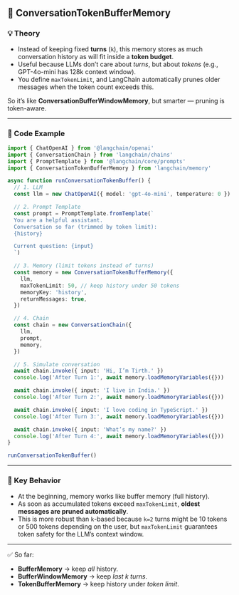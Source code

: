 ## 🔹 ConversationTokenBufferMemory

### 💡 Theory

- Instead of keeping fixed **turns** (`k`), this memory stores as much conversation history as will fit inside a **token budget**.
- Useful because LLMs don’t care about _turns_, but about _tokens_ (e.g., GPT-4o-mini has 128k context window).
- You define `maxTokenLimit`, and LangChain automatically prunes older messages when the token count exceeds this.

So it’s like **ConversationBufferWindowMemory**, but smarter — pruning is token-aware.

---

### 🔹 Code Example

```ts
import { ChatOpenAI } from '@langchain/openai'
import { ConversationChain } from 'langchain/chains'
import { PromptTemplate } from '@langchain/core/prompts'
import { ConversationTokenBufferMemory } from 'langchain/memory'

async function runConversationTokenBuffer() {
  // 1. LLM
  const llm = new ChatOpenAI({ model: 'gpt-4o-mini', temperature: 0 })

  // 2. Prompt Template
  const prompt = PromptTemplate.fromTemplate(`
  You are a helpful assistant.
  Conversation so far (trimmed by token limit):
  {history}

  Current question: {input}
  `)

  // 3. Memory (limit tokens instead of turns)
  const memory = new ConversationTokenBufferMemory({
    llm,
    maxTokenLimit: 50, // keep history under 50 tokens
    memoryKey: 'history',
    returnMessages: true,
  })

  // 4. Chain
  const chain = new ConversationChain({
    llm,
    prompt,
    memory,
  })

  // 5. Simulate conversation
  await chain.invoke({ input: 'Hi, I’m Tirth.' })
  console.log('After Turn 1:', await memory.loadMemoryVariables({}))

  await chain.invoke({ input: 'I live in India.' })
  console.log('After Turn 2:', await memory.loadMemoryVariables({}))

  await chain.invoke({ input: 'I love coding in TypeScript.' })
  console.log('After Turn 3:', await memory.loadMemoryVariables({}))

  await chain.invoke({ input: 'What’s my name?' })
  console.log('After Turn 4:', await memory.loadMemoryVariables({}))
}

runConversationTokenBuffer()
```

---

### 🔹 Key Behavior

- At the beginning, memory works like buffer memory (full history).
- As soon as accumulated tokens exceed `maxTokenLimit`, **oldest messages are pruned automatically**.
- This is more robust than `k`-based because `k=2` turns might be 10 tokens or 500 tokens depending on the user, but `maxTokenLimit` guarantees token safety for the LLM’s context window.

---

✅ So far:

- **BufferMemory** → keep _all_ history.
- **BufferWindowMemory** → keep _last k turns_.
- **TokenBufferMemory** → keep history under _token limit_.
